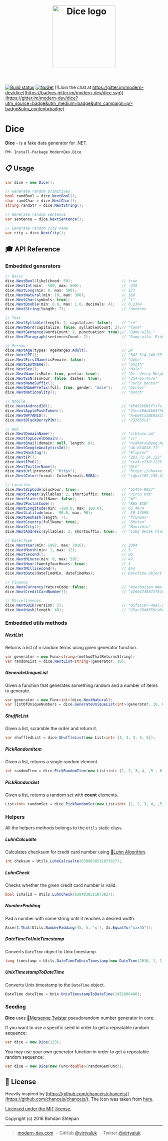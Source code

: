 <h1 align="center"><img width="200" src="media/logo.png" alt="Dice logo" style="clear: right;"><br/><br/></h1>

[![Build status](https://ci.appveyor.com/api/projects/status/7tms0gm6uivv2d84?svg=true)](https://ci.appveyor.com/project/virtyaluk/dice) [![NuGet](https://img.shields.io/nuget/v/ModernDev.Dice.svg?maxAge=7200)](https://www.nuget.org/packages/ModernDev.Dice/) [![Join the chat at https://gitter.im/modern-dev/dice](https://badges.gitter.im/modern-dev/dice.svg)](https://gitter.im/modern-dev/dice?utm_source=badge&utm_medium=badge&utm_campaign=pr-badge&utm_content=badge)

# Dice

**Dice** - is a fake data generator for .NET.

```bash
PM> Install-Package ModernDev.Dice
```

## :clipboard: Usage

```csharp
var dice = new Dice();

// Generate random primitives
bool randBool = dice.NextBool();
char randChar = dice.NextChar();
string randStr = dice.NextString();

// Generate random sentence
var sentence = dice.NextSentence();

// Generate random city name
var city = dice.NextCity();

```

## :mortar_board: API Reference

### Embedded generators

```csharp
// Basic
dice.NextBool(likelihood: 50);                      // true
dice.NextInt(min: -500, max: 500);                  // -235
dice.NextLong(min: 0, max: 500);                    // 127
dice.NextNatural(min: 10, max: 300);                // 189
dice.NextChar(symbols: true);                       // "t"
dice.NextDouble(min: 0.0, max: 1.0, decimals: 4);   // 0.2364
dice.NextString(length: 7);                         // "datorex

// Text
dice.NextSyllable(length: 2, capitalize: false);    // "re"
dice.NextWord(capitalize: false, syllablesCount: 2);// "fane"
dice.NextSentence(wordsCount: 2, punctuation: true);// "Damy wilo."
dice.NextParagraph(sentencesCount: 2);              // "Damy wilo. Ride goke."

// Person
dice.NextAge(types: AgeRanges.Adult);               // 24
dice.NextCPF();                                     // "547.314.248-55"
dice.NextFirstName(isFemale: false);                // "John"
dice.NextLastName();                                // "Smith"
dice.NextSex();                                     // "Male"
dice.NextName(isMale: true, prefix: true);          // "Dr. Jerry Murphy"
dice.NextSSN(ssnFour: false, dashes: true);         // "354-65-4576"
dice.NextNameSuffix();                              // "Juris Doctor"
dice.NextNamePrefix(full: true, gender: "male");    // "Doctor"
dice.NextNationality();                             // "Dutch"

// Mobile
dice.NextAndroidId();                               // "APA91kEW1fYs7e-CUjoZl2ykG0I67TUNCUg5I3qfuSUO6E9CBOS25gvwxK5Dj3QXqtf9R1YUzm-cRlGwwF8AlLjKWq_Pflf_Nz7CUg8SDjQx9JFplrI0YYh9PlURsioMh0u0mfSC9yzR8828KkPcA1-Sl6CmPCMHYhbWEnL1hgR9aeTQzisqyHp"
dice.NextApplePushToken();                          // "23cc396d4b0375b2925e89b8604b047f3a73e5ef917d9e030c2eb810bf8c3a5d"
dice.NextWP7ANID();                                 // "A=E68C53BE05E25637A95EF4CF701572D9&E=012&W=5"
dice.NextBlackBerryPIN();                           // "237655c1"

// Web
dice.NextDomainName();                              // "cibtuzu.aq"
dice.NextTopLevelDomain();                          // "vi"
dice.NextEmail(domain: null, length: 8);            // "nidketsu@zeg.mg"
dice.NextGoogleAnalyticsId();                       // "UA-634818-71"
dice.NextHashtag();                                 // "#fipsec"
dice.NextIP();                                      // "201.71.14.122"
dice.NextIPv6();                                    // "cca3:e25d:1229:4f7e:d166:f878:be15:b2de"
dice.NextTwitterName();                             // "@re"
dice.NextUrl(protocol: "https");                    // "https://uhuavo.mw/zagajra"
dice.NextColor(format: ColorFormats.RGBA);          // "rgba(162,150,44,0.8257)"

// Location
dice.NextZipCode(plusFour: true);                   // "55445-9037"
dice.NextStreet(syllables: 2, shortSuffix: true);   // "Pircu Hts"
dice.NextState(fullName: false);                    // "WI"
dice.NextPostalCode();                              // "R65 8X0"
dice.NextLongitude(min: -180.0, max: 180.0);        // 63.4474
dice.NextLatitude(min: -90.0, max: 90);             // -59.34598
dice.NextGeohash(length: 7);                        // "frunwmv"
dice.NextCountry(fullName: true);                   // "Bhutan"
dice.NextCity();                                    // "Munsihto"
dice.NextAddress(syllables: 2, shortSuffix: true);  // "1183 Okhak Place"

// Date\Time
dice.NextYear(min: 1992, max: 2016);                // 2004
dice.NextMonth(min: 1, max: 12);                    // 5
dice.NextSecond();                                  // 26
dice.NextMinute(min: 0, max: 59);                   // 47
dice.NextHour(twentyfourHours: true);               // 3
dice.NextMillisecond();                             // 654
dice.NextDate(dateTimeMin, dateTimeMax);            // DateTime object

// Finance
dice.NextCurrency(returnCode: false);               // "Azerbaijan New Manat"
dice.NextCreditCardNumber();                        // "4260473867278166"

// Miscellaneous
dice.NextGUID(version: 5);                          // "85f16c07-4ea5-5d97-95f7-b8bab06a169b"
dice.NextHash(length: 40);                          // "25ac28d4559ca6a31a029df954d9ab1f127b9ecb"
```

### Embedded utils methods

##### NextList

Returns a list of n random terms using given generator function.

```csharp
var generator = new Func<string>(methodThatReturnsString);
var randomList = dice.NextList<string>(generator, 10);
```

##### GenerateUniqueList

Given a function that generates something random and a number of items to generate.

```csharp
var generator = new Func<int>(dice.NextNatural);
var listOfUniqueNumbers = dice.GenerateUniqueList<int>(generator, 10, 0, 1000);
```

##### ShuffleList

Given a list, scramble the order and return it.

```csharp
var shuffledList = dice.ShuffleList(new List<int> {1, 2, 3, 4, 5});
```

##### PickRandomItem

Given a list, returns a single random element.

```csharp
int randomItem = dice.PickRandomItem(new List<int> {1, 2, 3, 4, ,5 , 6, 7, 8, 9});
```

##### PickRandomSet

Given a list, returns a random set with **count** elements.

```csharp
List<int> randomSet = dice.PickRandomSet(new List<int> {1, 2, 3, 4, ,5 , 6, 7, 8, 9});
```

### Helpers

All the helpers methods belongs to the `Utils` static class.

##### LuhnCalcualte

Calculates checksum for credit card number using [:link:Luhn Algorithm](https://en.wikipedia.org/wiki/Luhn_algorithm).

```csharp
int cheksum = Utils.LuhnCalcualte(6304038511073827);
```

##### LuhnCheck

Checks whether the given credit card number is valid.

```csharp
bool isValid = Utils.LuhnCheck(6304038511073827);
```

##### NumberPadding

Pad a number with some string until it reaches a desired width.

```csharp
Assert.That(Utils.NumberPadding(45, 5, 'x'), Is.EqualTo("xxx45"));
```

##### DateTimeToUnixTimestamp

Converts `DateTime` object to Unix timestamp.

```csharp
long timestamp = Utils.DateTimeToUnixTimestamp(new DateTime(2016, 1, 1);
```

##### UnixTimestampToDateTime

Converts Unix timestamp to the `DateTime` object.

```csharp
DateTime dateTime = Unix.UnixTimestampToDateTime(1451606400);
```

### Seeding

**Dice** uses [:link:Mersenne Twister](https://en.wikipedia.org/wiki/Mersenne_Twister) pseudorandom number generator in core.

If you want to use a specific seed in order to get a repeatable random sequence:

```csharp
var dice = new Dice(123);
```

You may use your own generator function in order to get a repeatable random sequence:

```csharp
var dice = new Dice(new Func<double>(randomGenFunc));
```

## :green_book: License

Heavily inspired by [https://github.com/chancejs/chancejs/](https://github.com/chancejs/chancejs/).
The icon was taken from [here](http://findicons.com/pack/2200/dices).

[Licensed under the MIT license.](https://github.com/virtyaluk/InTouch/blob/master/LICENSE)

Copyright (c) 2016 Bohdan Shtepan

---

> [modern-dev.com](http://modern-dev.com) &nbsp;&middot;&nbsp;
> GitHub [@virtyaluk](https://github.com/virtyaluk) &nbsp;&middot;&nbsp;
> Twitter [@virtyaluk](https://twitter.com/virtyaluk)

